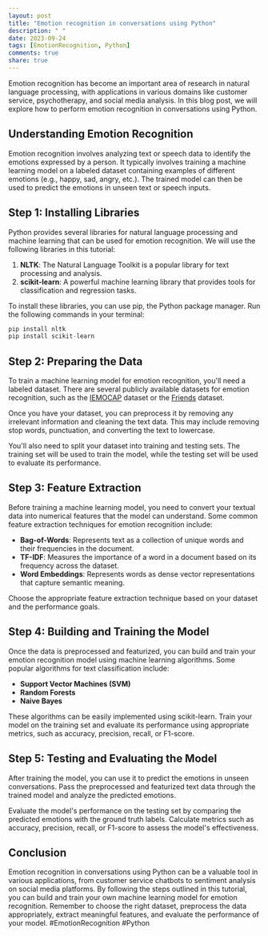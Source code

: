 ```yaml
---
layout: post
title: "Emotion recognition in conversations using Python"
description: " "
date: 2023-09-24
tags: [EmotionRecognition, Python]
comments: true
share: true
---
```


Emotion recognition has become an important area of research in natural language processing, with applications in various domains like customer service, psychotherapy, and social media analysis. In this blog post, we will explore how to perform emotion recognition in conversations using Python.

## Understanding Emotion Recognition

Emotion recognition involves analyzing text or speech data to identify the emotions expressed by a person. It typically involves training a machine learning model on a labeled dataset containing examples of different emotions (e.g., happy, sad, angry, etc.). The trained model can then be used to predict the emotions in unseen text or speech inputs.

## Step 1: Installing Libraries

Python provides several libraries for natural language processing and machine learning that can be used for emotion recognition. We will use the following libraries in this tutorial:

1. **NLTK**: The Natural Language Toolkit is a popular library for text processing and analysis.
2. **scikit-learn**: A powerful machine learning library that provides tools for classification and regression tasks.

To install these libraries, you can use pip, the Python package manager. Run the following commands in your terminal:

```python
pip install nltk
pip install scikit-learn
```

## Step 2: Preparing the Data

To train a machine learning model for emotion recognition, you'll need a labeled dataset. There are several publicly available datasets for emotion recognition, such as the [IEMOCAP](https://sail.usc.edu/iemocap/) dataset or the [Friends](https://sites.google.com/site/friendsevaluation/) dataset.

Once you have your dataset, you can preprocess it by removing any irrelevant information and cleaning the text data. This may include removing stop words, punctuation, and converting the text to lowercase.

You'll also need to split your dataset into training and testing sets. The training set will be used to train the model, while the testing set will be used to evaluate its performance.

## Step 3: Feature Extraction

Before training a machine learning model, you need to convert your textual data into numerical features that the model can understand. Some common feature extraction techniques for emotion recognition include:

- **Bag-of-Words**: Represents text as a collection of unique words and their frequencies in the document.
- **TF-IDF**: Measures the importance of a word in a document based on its frequency across the dataset.
- **Word Embeddings**: Represents words as dense vector representations that capture semantic meaning.

Choose the appropriate feature extraction technique based on your dataset and the performance goals.

## Step 4: Building and Training the Model

Once the data is preprocessed and featurized, you can build and train your emotion recognition model using machine learning algorithms. Some popular algorithms for text classification include:

- **Support Vector Machines (SVM)**
- **Random Forests**
- **Naive Bayes**

These algorithms can be easily implemented using scikit-learn. Train your model on the training set and evaluate its performance using appropriate metrics, such as accuracy, precision, recall, or F1-score.

## Step 5: Testing and Evaluating the Model

After training the model, you can use it to predict the emotions in unseen conversations. Pass the preprocessed and featurized text data through the trained model and analyze the predicted emotions.

Evaluate the model's performance on the testing set by comparing the predicted emotions with the ground truth labels. Calculate metrics such as accuracy, precision, recall, or F1-score to assess the model's effectiveness.

## Conclusion

Emotion recognition in conversations using Python can be a valuable tool in various applications, from customer service chatbots to sentiment analysis on social media platforms. By following the steps outlined in this tutorial, you can build and train your own machine learning model for emotion recognition. Remember to choose the right dataset, preprocess the data appropriately, extract meaningful features, and evaluate the performance of your model. #EmotionRecognition #Python